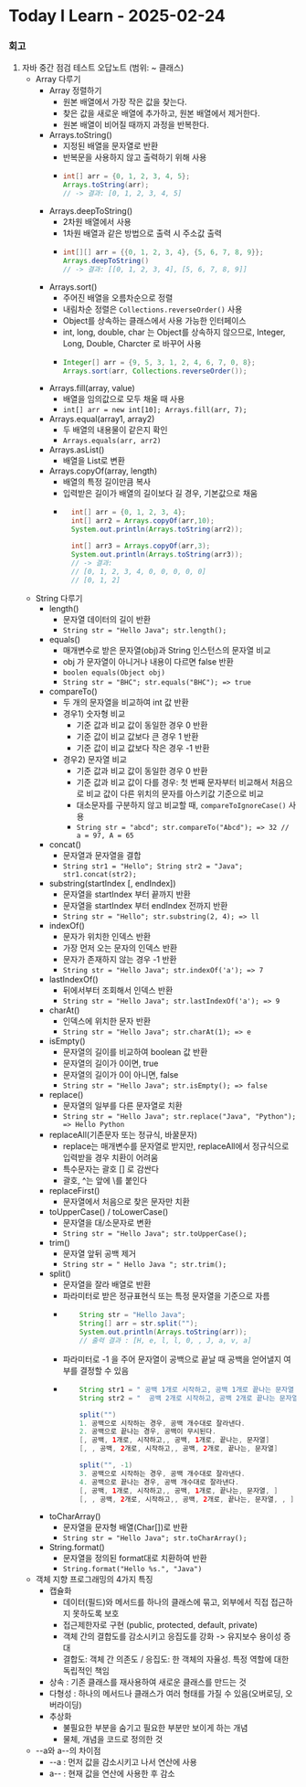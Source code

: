 # Today I Learn - 2025-02-24

### 회고
1. 자바 중간 점검 테스트 오답노트 (범위: ~ 클래스)
    - Array 다루기
        - Array 정렬하기
            - 원본 배열에서 가장 작은 값을 찾는다.
            - 찾은 값을 새로운 배열에 추가하고, 원본 배열에서 제거한다.
            - 원본 배열이 비어질 때까지 과정을 반복한다. 
        - Arrays.toString()
            - 지정된 배열을 문자열로 반환
            - 반복문을 사용하지 않고 출력하기 위해 사용
            - ```java
              int[] arr = {0, 1, 2, 3, 4, 5}; 
              Arrays.toString(arr);
              // -> 결과: [0, 1, 2, 3, 4, 5]
              ```
        - Arrays.deepToString()
            - 2차원 배열에서 사용
            - 1차원 배열과 같은 방법으로 출력 시 주소값 출력
            - ``` java
              int[][] arr = {{0, 1, 2, 3, 4}, {5, 6, 7, 8, 9}}; 
              Arrays.deepToString() 
              // -> 결과: [[0, 1, 2, 3, 4], [5, 6, 7, 8, 9]]
              ```
        - Arrays.sort()
            - 주어진 배열을 오름차순으로 정렬
            - 내림차순 정렬은 `Collections.reverseOrder()` 사용 
            - Object를 상속하는 클래스에서 사용 가능한 인터페이스
            - int, long, double, char 는 Object를 상속하지 않으므로, Integer, Long, Double, Charcter 로 바꾸어 사용
            - ``` java
              Integer[] arr = {9, 5, 3, 1, 2, 4, 6, 7, 0, 8}; 
              Arrays.sort(arr, Collections.reverseOrder());
              ```
        - Arrays.fill(array, value)
            - 배열을 임의값으로 모두 채울 때 사용
            - `int[] arr = new int[10]; Arrays.fill(arr, 7);`
        - Arrays.equal(array1, array2)
            - 두 배열의 내용물이 같은지 확인
            - `Arrays.equals(arr, arr2)`
        - Arrays.asList()
            - 배열을 List로 변환
        - Arrays.copyOf(array, length)
            - 배열의 특정 길이만큼 복사
            - 입력받은 길이가 배열의 길이보다 길 경우, 기본값으로 채움
            - ``` java
                int[] arr = {0, 1, 2, 3, 4};
                int[] arr2 = Arrays.copyOf(arr,10);
                System.out.println(Arrays.toString(arr2));

                int[] arr3 = Arrays.copyOf(arr,3);
                System.out.println(Arrays.toString(arr3));
                // -> 결과:
                // [0, 1, 2, 3, 4, 0, 0, 0, 0, 0]
                // [0, 1, 2]
              ```
    - String 다루기
        - length()
          - 문자열 데이터의 길이 반환
          - `String str = "Hello Java"; str.length();`
        - equals()
          - 매개변수로 받은 문자열(obj)과 String 인스턴스의 문자열 비교
          - obj 가 문자열이 아니거나 내용이 다르면 false 반환
          - `boolen equals(Object obj)`
          - `String str = "BHC"; str.equals("BHC"); => true`
        - compareTo()
          - 두 개의 문자열을 비교하여 int 값 반환
          - 경우1) 숫자형 비교
            - 기준 값과 비교 값이 동일한 경우 0 반환
            - 기준 값이 비교 값보다 큰 경우 1 반환
            - 기준 값이 비교 값보다 작은 경우 -1 반환
          - 경우2) 문자열 비교
            - 기준 값과 비교 값이 동일한 경우 0 반환
            - 기준 값과 비교 값이 다를 경우: 첫 번째 문자부터 비교해서 처음으로 비교 값이 다른 위치의 문자를 아스키값 기준으로 비교
            - 대소문자를 구분하지 않고 비교할 때, `compareToIgnoreCase()` 사용
            - `String str = "abcd"; str.compareTo("Abcd"); => 32 // a = 97, A = 65`
        - concat()
          - 문자열과 문자열을 결합
          - `String str1 = "Hello"; String str2 = "Java"; str1.concat(str2);`
        - substring(startIndex [, endIndex])
          - 문자열을 startIndex 부터 끝까지 반환
          - 문자열을 startIndex 부터 endIndex 전까지 반환
          - `String str = "Hello"; str.substring(2, 4); => ll`
        - indexOf()
          - 문자가 위치한 인덱스 반환
          - 가장 먼저 오는 문자의 인덱스 반환
          - 문자가 존재하지 않는 경우 -1 반환
          - `String str = "Hello Java"; str.indexOf('a'); => 7`
        - lastIndexOf()
          - 뒤에서부터 조회해서 인덱스 반환
          - `String str = "Hello Java"; str.lastIndexOf('a'); => 9`
        - charAt()
          - 인덱스에 위치한 문자 반환
          - `String str = "Hello Java"; str.charAt(1); => e`
        - isEmpty()
          - 문자열의 길이를 비교하여 boolean 값 반환
          - 문자열의 길이가 0이면, true
          - 문자열의 길이가 0이 아니면, false
          - `String str = "Hello Java"; str.isEmpty(); => false`
        - replace()
          - 문자열의 일부를 다른 문자열로 치환
          - `String str = "Hello Java"; str.replace("Java", "Python"); => Hello Python`
        - replaceAll(기존문자 또는 정규식, 바꿀문자)
          - replace는 매개변수를 문자열로 받지만, replaceAll에서 정규식으로 입력받을 경우 치환이 어려움
          - 특수문자는 괄호 [] 로 감싼다
          - 괄호, ^는 앞에 \를 붙인다
        - replaceFirst()
          - 문자열에서 처음으로 찾은 문자만 치환
        - toUpperCase() / toLowerCase()
          - 문자열을 대/소문자로 변환
          - `String str = "Hello Java"; str.toUpperCase();`
        - trim()
          - 문자열 앞뒤 공백 제거
          - `String str = " Hello Java "; str.trim();`
        - split()
          - 문자열을 잘라 배열로 반환
          - 파라미터로 받은 정규표현식 또는 특정 문자열을 기준으로 자름
          - ``` java
                String str = "Hello Java";
                String[] arr = str.split("");
                System.out.println(Arrays.toString(arr));
                // 출력 결과 : [H, e, l, l, 0, , J, a, v, a]
            ```
          - 파라미터로 -1 을 주어 문자열이 공백으로 끝날 때 공백을 얻어낼지 여부를 결정할 수 있음
          - ``` java
                String str1 = " 공백 1개로 시작하고, 공백 1개로 끝나는 문자열 ";
		        String str2 = "  공백 2개로 시작하고, 공백 2개로 끝나는 문자열  ";

                split("")
                1. 공백으로 시작하는 경우, 공백 개수대로 잘라낸다.
                2. 공백으로 끝나는 경우, 공백이 무시된다.
                [, 공백, 1개로, 시작하고,, 공백, 1개로, 끝나는, 문자열]
                [, , 공백, 2개로, 시작하고,, 공백, 2개로, 끝나는, 문자열]   

                split("", -1)
                3. 공백으로 시작하는 경우, 공백 개수대로 잘라낸다.
                4. 공백으로 끝나는 경우, 공백 개수대로 잘라낸다.
                [, 공백, 1개로, 시작하고,, 공백, 1개로, 끝나는, 문자열, ]
                [, , 공백, 2개로, 시작하고,, 공백, 2개로, 끝나는, 문자열, , ]
            ```
        - toCharArray()
          - 문자열을 문자형 배열(Char[])로 반환
          - `String str = "Hello Java"; str.toCharArray();`
        - String.format()
          - 문자열을 정의된 format대로 치환하여 반환
          - `String.format("Hello %s.", "Java")`
    - 객체 지향 프로그래밍의 4가지 특징
        - 캡슐화
            - 데이터(필드)와 메서드를 하나의 클래스에 묶고, 외부에서 직접 접근하지 못하도록 보호
            - 접근제한자로 구현 (public, protected, default, private)
            - 객체 간의 결합도를 감소시키고 응집도를 강화 -> 유지보수 용이성 증대
            - 결합도: 객체 간 의존도 / 응집도: 한 객체의 자율성. 특정 역할에 대한 독립적인 책임
        - 상속 : 기존 클래스를 재사용하여 새로운 클래스를 만드는 것
        - 다형성 : 하나의 메서드나 클래스가 여러 형태를 가질 수 있음(오버로딩, 오버라이딩)
        - 추상화
            - 불필요한 부분을 숨기고 필요한 부분만 보이게 하는 개념
            - 물체, 개념을 코드로 정의한 것
    - --a와 a--의 차이점
        - --a : 먼저 값을 감소시키고 나서 연산에 사용
        - a-- : 현재 값을 연산에 사용한 후 감소